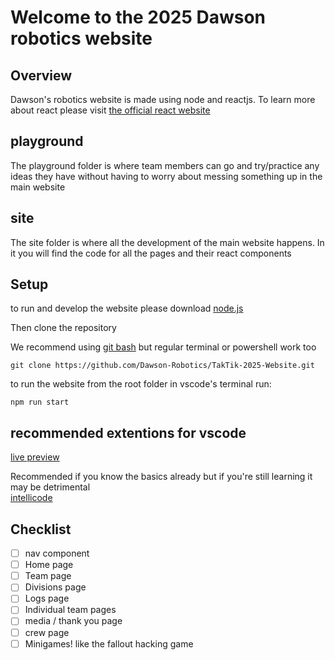# Welcome to the 2025 Dawson robotics website

## Overview

Dawson's robotics website is made using node and reactjs. To learn more about react please visit [the official react website](https://react.dev/learn)

## playground

The playground folder is where team members can go and try/practice any ideas they have without having to worry about messing something up in the main website

## site

The site folder is where all the development of the main website happens. In it you will find the code for all the pages and their react components

## Setup

to run and develop the website please download [node.js](https://nodejs.org/en/download/prebuilt-installer)

Then clone the repository

We recommend using [git bash](https://git-scm.com/downloads/win) but regular terminal or powershell work too

`git clone https://github.com/Dawson-Robotics/TakTik-2025-Website.git`

to run the website from the root folder in vscode's terminal run:

`npm run start`

## recommended extentions for vscode

[live preview](https://marketplace.visualstudio.com/items?itemName=ms-vscode.live-server)  

Recommended if you know the basics already but if you're still learning it may be detrimental  
[intellicode](https://marketplace.visualstudio.com/items?itemName=VisualStudioExptTeam.intellicode-api-usage-examples)

## Checklist

- [ ] nav component
- [ ] Home page
- [ ] Team page
- [ ] Divisions page
- [ ] Logs page
- [ ] Individual team pages
- [ ] media / thank you page
- [ ] crew page
- [ ] Minigames! like the fallout hacking game
